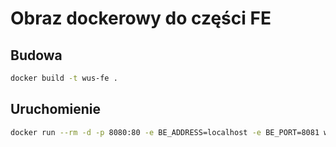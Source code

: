 # Obraz dockerowy do części FE

## Budowa

```sh
docker build -t wus-fe .
```

## Uruchomienie

```sh
docker run --rm -d -p 8080:80 -e BE_ADDRESS=localhost -e BE_PORT=8081 wus-fe
```
